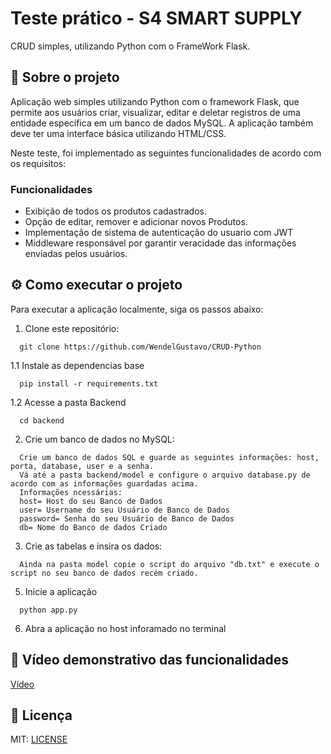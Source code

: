 # Teste prático -  S4 SMART SUPPLY

CRUD simples, utilizando Python com o FrameWork Flask.

## 📖 Sobre o projeto

Aplicação web simples utilizando Python com o framework Flask, que permite aos usuários criar, visualizar, editar e deletar registros de uma entidade específica em um banco de dados MySQL. A aplicação também deve ter uma interface básica utilizando HTML/CSS.

Neste teste, foi implementado as seguintes funcionalidades de acordo com os requisitos:

### Funcionalidades
- Exibição de todos os produtos cadastrados.
- Opção de editar, remover e adicionar novos Produtos.
- Implementação de sistema de autenticação do usuario com JWT
- Middleware responsável por garantir veracidade das informações enviadas pelos usuários.

## ⚙️ Como executar o projeto

Para executar a aplicação localmente, siga os passos abaixo:

1. Clone este repositório:

```
  git clone https://github.com/WendelGustavo/CRUD-Python
```

1.1  Instale as dependencias base
```
  pip install -r requirements.txt
```

1.2 Acesse a pasta Backend
```
  cd backend
```
2. Crie um banco de dados no MySQL:

```
  Crie um banco de dados SQL e guarde as seguintes informações: host, porta, database, user e a senha.
  Vá até a pasta backend/model e configure o arquivo database.py de acordo com as informações guardadas acima.
  Informações ncessárias: 
  host= Host do seu Banco de Dados
  user= Username do seu Usuário de Banco de Dados
  password= Senha do seu Usuário de Banco de Dados
  db= Nome do Banco de dados Criado
```

3. Crie as tabelas e insira os dados:
```
  Ainda na pasta model copie o script do arquivo "db.txt" e execute o script no seu banco de dados recém criado.
```

5. Inicie a aplicação
```
  python app.py
```
6. Abra a aplicação no host inforamado no terminal

## 🎥 Vídeo demonstrativo das funcionalidades 
  [Vídeo](https://drive.google.com/file/d/12ER1bniYG3GI6bxhik7fY8o1Pj1vF9Hg/view?usp=sharing)

## 📖 Licença

MIT: [LICENSE](https://github.com/WendelGustavo/CRUD-Python/blob/main/LICENSE)



